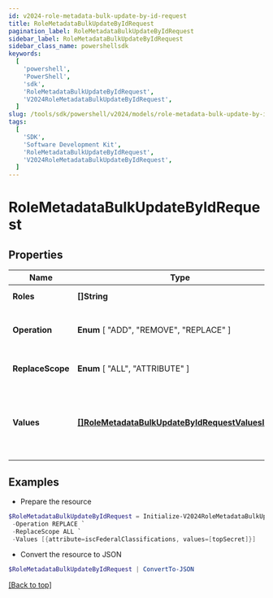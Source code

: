 ```yaml
---
id: v2024-role-metadata-bulk-update-by-id-request
title: RoleMetadataBulkUpdateByIdRequest
pagination_label: RoleMetadataBulkUpdateByIdRequest
sidebar_label: RoleMetadataBulkUpdateByIdRequest
sidebar_class_name: powershellsdk
keywords:
  [
    'powershell',
    'PowerShell',
    'sdk',
    'RoleMetadataBulkUpdateByIdRequest',
    'V2024RoleMetadataBulkUpdateByIdRequest',
  ]
slug: /tools/sdk/powershell/v2024/models/role-metadata-bulk-update-by-id-request
tags:
  [
    'SDK',
    'Software Development Kit',
    'RoleMetadataBulkUpdateByIdRequest',
    'V2024RoleMetadataBulkUpdateByIdRequest',
  ]
---
```


# RoleMetadataBulkUpdateByIdRequest

## Properties

| Name | Type | Description | Notes |
| --- | --- | --- | --- |
| **Roles** | **[]String** | Roles' Id to be updated | [required] |
| **Operation** | **Enum** [ "ADD", "REMOVE", "REPLACE" ] | The operation to be performed | [required] |
| **ReplaceScope** | **Enum** [ "ALL", "ATTRIBUTE" ] | The choice of update scope. | [optional] |
| **Values** | [**[]RoleMetadataBulkUpdateByIdRequestValuesInner**](role-metadata-bulk-update-by-id-request-values-inner) | The metadata to be updated, including attribute key and value. | [required] |

## Examples

- Prepare the resource

```powershell
$RoleMetadataBulkUpdateByIdRequest = Initialize-V2024RoleMetadataBulkUpdateByIdRequest  -Roles [b1db89554cfa431cb8b9921ea38d9367] `
 -Operation REPLACE `
 -ReplaceScope ALL `
 -Values [{attribute=iscFederalClassifications, values=[topSecret]}]
```

- Convert the resource to JSON

```powershell
$RoleMetadataBulkUpdateByIdRequest | ConvertTo-JSON
```

[[Back to top]](#)
